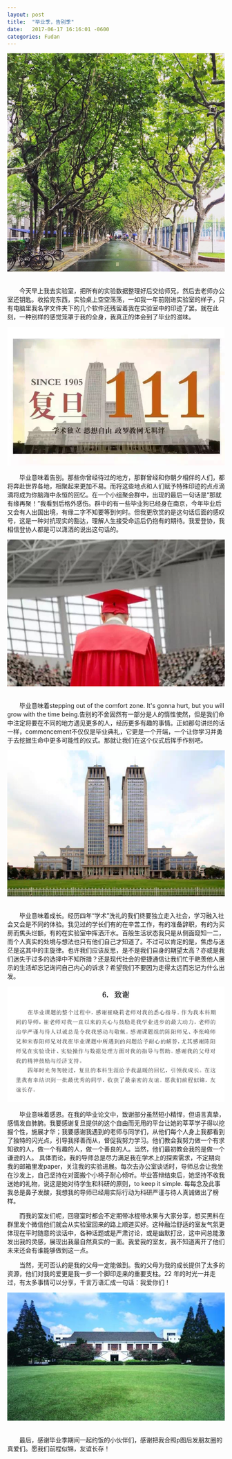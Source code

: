 ```yaml
---
layout: post
title:  "毕业季，告别季"
date:   2017-06-17 16:16:01 -0600
categories: Fudan
---
```


![](https://raw.githubusercontent.com/Greatjian/Greatjian.github.io/master/_photo/biye/Picture1.png)


<br>&emsp;&emsp;今天早上我去实验室，把所有的实验数据整理好后交给师兄，然后去老师办公室还钥匙。收拾完东西，实验桌上空空荡荡，一如我一年前刚进实验室的样子，只有电脑里我名字文件夹下的几个软件还残留着我在实验室中的印迹了罢。就在此刻，一种别样的感觉笼罩于我的全身，我真正的体会到了毕业的滋味。


![](https://raw.githubusercontent.com/Greatjian/Greatjian.github.io/master/_photo/biye/Picture2.png)


&emsp;&emsp;毕业意味着告别。那些你曾经待过的地方，那群曾经和你朝夕相伴的人们，都将奔赴世界各地，相聚起来更加不易。而将这些地点和人们赋予特殊印迹的点点滴滴将成为你脑海中永恒的回忆。在一个小组聚会群中，出现的最后一句话是“那就有缘再聚！”我看到后格外感伤。群中的有一些毕业狗已经身在南京，今年毕业后又会有人出国出境，有缘二字不知要等到何时。但我更欣赏的是这句话后面的感叹号，这是一种对抗现实的豁达，理解人生接受命运后仍抱有的期待。我爱登协，我相信登协人都是可以潇洒的说出这句话的。


![](https://raw.githubusercontent.com/Greatjian/Greatjian.github.io/master/_photo/biye/Picture3.png)


<br>&emsp;&emsp;毕业意味着stepping out of the comfort zone. It's gonna hurt, but you will grow with the time being.告别的不舍固然有一部分是人的惰性使然，但是我们命中注定将要在不同的地方遇见更多的人，经历更多有趣的事情。正如那句讲烂的话一样，commencement不仅仅是毕业典礼，它更是一个开端，一个让你学习并勇于去挖掘生命中更多可能性的仪式。那就让我们在这个仪式后挥手作别吧。


![](https://raw.githubusercontent.com/Greatjian/Greatjian.github.io/master/_photo/biye/Picture4.png)


<br>&emsp;&emsp;毕业意味着成长。经历四年“学术”洗礼的我们终要独立走入社会，学习融入社会又会是不同的体验。我见过的学长们有的在辛苦工作，有的准备辞职，有的为买房而焦头烂额，有的在实验室中挥洒汗水。百般生活状态我只是从侧面窥知一二，而个人真实的处境与想法也只有他们自己才知道了。不过可以肯定的是，焦虑与迷茫是这其中的主旋律。也许我们应该反思，是不是我们自身的期望太高？亦或是我们迷失于过多的选择中不知所措？还是现代社会的便捷通信让我们忙于艳羡他人展示的生活却忘记询问自己内心的诉求？希望我们不要因为走得太远而忘记为什么出发。


![](https://raw.githubusercontent.com/Greatjian/Greatjian.github.io/master/_photo/biye/Picture5.png)



&emsp;&emsp;毕业意味着感恩。在我的毕业论文中，致谢部分虽然短小精悍，但语言真挚，感情发自肺腑。我要感谢复旦提供的这个自由而无用的平台让她的莘莘学子得以挖掘个性，施展才华；我要感谢我遇到的老师与同学们，从他们每个人身上我都看到了独特的闪光点，引导我择善而从，督促我努力学习。他们教会我努力做一个有求知欲的人，做一个有趣的人，做一个善良的人。当然，他们最初教会我的是做一个谦逊的人。
具体而论，我的导师总是尽力满足我在学术上的探索需求，不定期向我的邮箱里发paper，关注我的实验进展。每次去办公室谈话时，导师总会让我坐在沙发上，自己坚持在对面搬个小椅子耐心倾听。毕业答辩结束后，她坚持不收我送她的礼物，说这是她对待学生和科研的原则，to keep it simple. 每每念及此事我总是鼻子发酸，我想我的导师已经用实际行动为科研严谨与待人真诚做出了榜样。

&emsp;&emsp;而我的室友们呢，回寝室时都会不定期带冰棍带水果与大家分享，想买黑料在群里发个微信他们就会从实验室回来的路上顺道买好。这种融洽舒适的室友气氛更体现在平时随意的谈话中，各种话题或是严肃讨论，或是幽默打岔，这中间总能激发出我的灵感，展现出我最自然真实的一面。我爱我的室友，我不知道离开了他们未来还会有谁能够做到这一点。

&emsp;&emsp;当然，无可否认的是我的父母一定能做到。我的父母为我的成长提供了太多的资源，他们对我的爱更是我一步一个脚印走来的重要支柱。22 年的时光一并走过，有太多事情可以分享，千言万语汇成一句话：我爱你们！


![](https://raw.githubusercontent.com/Greatjian/Greatjian.github.io/master/_photo/biye/Picture6.png)

<br>&emsp;&emsp;最后，感谢毕业季期间一起约饭的小伙伴们，感谢把我合照p图后发朋友圈的真爱们。愿我们前程似锦，友谊长存！
